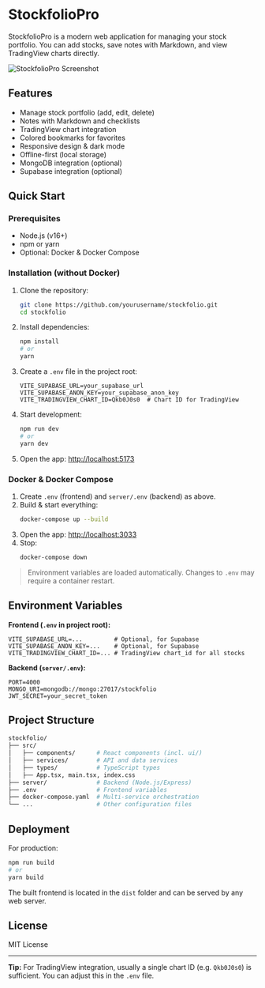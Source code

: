 # StockfolioPro

StockfolioPro is a modern web application for managing your stock portfolio. You can add stocks, save notes with Markdown, and view TradingView charts directly.

![StockfolioPro Screenshot](screenshot.png)

## Features

- Manage stock portfolio (add, edit, delete)
- Notes with Markdown and checklists
- TradingView chart integration
- Colored bookmarks for favorites
- Responsive design & dark mode
- Offline-first (local storage)
- MongoDB integration (optional)
- Supabase integration (optional)

## Quick Start

### Prerequisites
- Node.js (v16+)
- npm or yarn
- Optional: Docker & Docker Compose

### Installation (without Docker)

1. Clone the repository:
   ```bash
   git clone https://github.com/yourusername/stockfolio.git
   cd stockfolio
   ```
2. Install dependencies:
   ```bash
   npm install
   # or
   yarn
   ```
3. Create a `.env` file in the project root:
   ```env
   VITE_SUPABASE_URL=your_supabase_url
   VITE_SUPABASE_ANON_KEY=your_supabase_anon_key
   VITE_TRADINGVIEW_CHART_ID=Qkb0J0s0  # Chart ID for TradingView
   ```
4. Start development:
   ```bash
   npm run dev
   # or
   yarn dev
   ```
5. Open the app: [http://localhost:5173](http://localhost:5173)

### Docker & Docker Compose

1. Create `.env` (frontend) and `server/.env` (backend) as above.
2. Build & start everything:
   ```bash
   docker-compose up --build
   ```
3. Open the app: [http://localhost:3033](http://localhost:3033)
4. Stop:
   ```bash
   docker-compose down
   ```

> Environment variables are loaded automatically. Changes to `.env` may require a container restart.

## Environment Variables

**Frontend (`.env` in project root):**
```
VITE_SUPABASE_URL=...         # Optional, for Supabase
VITE_SUPABASE_ANON_KEY=...    # Optional, for Supabase
VITE_TRADINGVIEW_CHART_ID=... # TradingView chart_id for all stocks
```
**Backend (`server/.env`):**
```
PORT=4000
MONGO_URI=mongodb://mongo:27017/stockfolio
JWT_SECRET=your_secret_token
```

## Project Structure

```bash
stockfolio/
├── src/
│   ├── components/      # React components (incl. ui/)
│   ├── services/        # API and data services
│   ├── types/           # TypeScript types
│   ├── App.tsx, main.tsx, index.css
├── server/              # Backend (Node.js/Express)
├── .env                 # Frontend variables
├── docker-compose.yaml  # Multi-service orchestration
└── ...                  # Other configuration files
```

## Deployment

For production:
```bash
npm run build
# or
yarn build
```
The built frontend is located in the `dist` folder and can be served by any web server.

## License
MIT License

---

**Tip:** For TradingView integration, usually a single chart ID (e.g. `Qkb0J0s0`) is sufficient. You can adjust this in the `.env` file.
